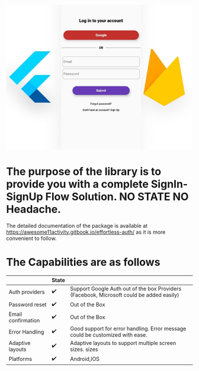![Alt text](screenshots/thumbnail.jpg)

# The purpose of the library is to provide you with a complete SignIn-SignUp Flow Solution. NO STATE NO Headache.

The detailed documentation of the package is available at https://awesome11activity.gitbook.io/effortless-auth/ as it is more convenient to follow.

# The Capabilities are as follows

|                    | State |                                                                                          |
| ------------------ | ----- | ---------------------------------------------------------------------------------------- |
| Auth providers     | ✔️    | Support Google Auth out of the box Providers (Facebook, Microsoft could be added easily) |
| Password reset     | ✔️    | Out of the Box                                                                           |
| Email confirmation | ✔️    | Out of the Box                                                                           |
| Error Handling     | ✔️    | Good support for error handling. Error message could be customized with ease.            |
| Adaptive layouts   | ✔️    | Adaptive layouts to support multiple screen sizes. sizes                                 |
| Platforms          | ✔️    | Android,IOS                                                                              | Platforms | ✔️ | Android,IOS | <!--  --> |
